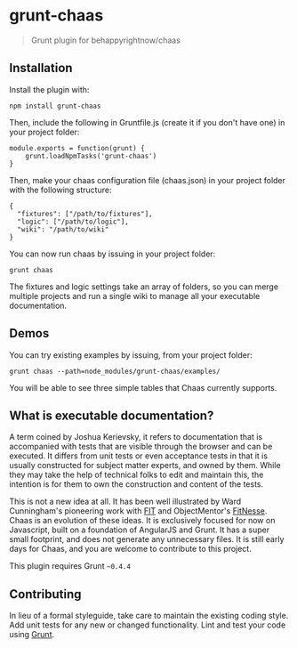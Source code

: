 # grunt-chaas

> Grunt plugin for behappyrightnow/chaas

## Installation

Install the plugin with:
```shell
npm install grunt-chaas 
```

Then, include the following in Gruntfile.js (create it if you don't have one) in your project folder:

```shell
module.exports = function(grunt) {
    grunt.loadNpmTasks('grunt-chaas')
}
```
Then, make your chaas configuration file (chaas.json) in your project folder with the following structure:
```shell
{
  "fixtures": ["/path/to/fixtures"],
  "logic": ["/path/to/logic"],
  "wiki": "/path/to/wiki"
}
```

You can now run chaas by issuing in your project folder:
```shell
grunt chaas
```

The fixtures and logic settings take an array of folders, so you can merge multiple projects and run a single wiki to manage all your executable documentation.

## Demos
You can try existing examples by issuing, from your project folder:
```shell
grunt chaas --path=node_modules/grunt-chaas/examples/
```
You will be able to see three simple tables that Chaas currently supports. 

## What is executable documentation?
A term coined by Joshua Kerievsky, it refers to documentation that is accompanied with tests that are visible through the browser and can be executed. It differs from unit tests or even acceptance tests in that it is usually constructed for subject matter experts, and owned by them. While they may take the help of technical folks to edit and maintain this, the intention is for them to own the construction and content of the tests. 

This is not a new idea at all. It has been well illustrated by Ward Cunningham's pioneering work with [FIT](http://fit.c2.com) and ObjectMentor's [FitNesse](http://fitnesse.org). Chaas is an evolution of these ideas. It is exclusively focused for now on Javascript, built on a foundation of AngularJS and Grunt. It has a super small footprint, and does not generate any unnecessary files. It is still early days for Chaas, and you are welcome to contribute to this project.

This plugin requires Grunt `~0.4.4`

## Contributing
In lieu of a formal styleguide, take care to maintain the existing coding style. Add unit tests for any new or changed functionality. Lint and test your code using [Grunt](http://gruntjs.com/).
